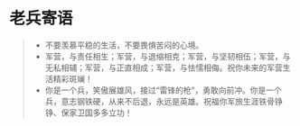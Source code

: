 # 老兵寄语

> - 不要羡慕平稳的生活，不要畏惧苦闷的心境。  
> - 军营，与责任相生；军营，与退缩相克；军营，与坚韧相伍；军营，与无私相辅；军营，与正直相成；军营，与怯懦相侮。祝你未来的军营生活精彩斑斓！  
> - 你是一个兵，笑傲展雄风，接过“雷锋的枪”，勇敢向前冲。你是一个兵，意志钢铁硬，从来不后退，永远是英雄。祝福你军旅生涯铁骨铮铮、保家卫国多多立功！
